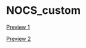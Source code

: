 # NOCS_custom

[Preview 1](https://ayesdie.github.io/NOCS_custom/point_cloud_and_NOCS%20Points_and_NOCS%20Points%20from%20repo%20implementation.html)


[Preview 2](https://ayesdie.github.io/NOCS_custom/point_cloud_and_Impostor%20NOCS%20Points_and_NOCS%20Points%20from%20repo%20implementation.html)

